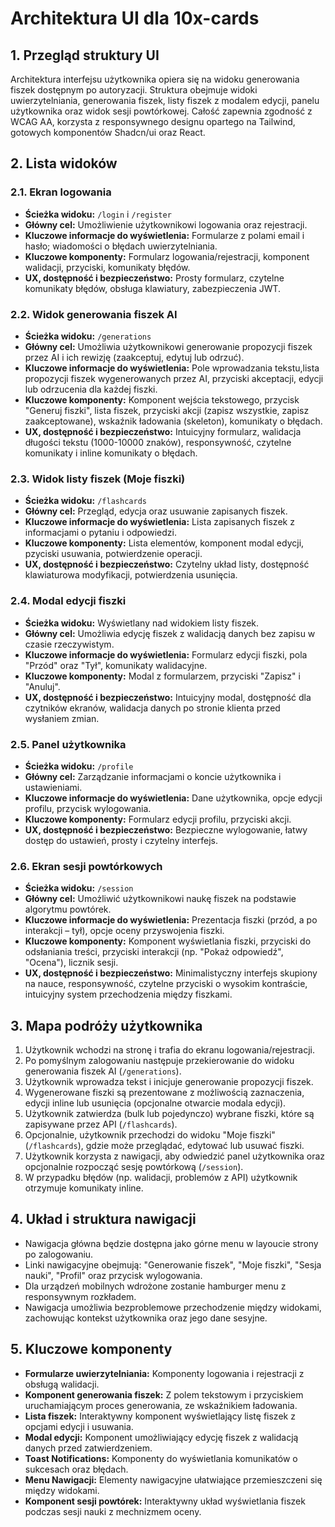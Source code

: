 # Architektura UI dla 10x-cards

## 1. Przegląd struktury UI

Architektura interfejsu użytkownika opiera się na widoku generowania fiszek dostępnym po autoryzacji. Struktura obejmuje widoki uwierzytelniania, generowania fiszek, listy fiszek z modalem edycji, panelu użytkownika oraz widok sesji powtórkowej. Całość zapewnia zgodność z WCAG AA, korzysta z responsywnego designu opartego na Tailwind, gotowych komponentów Shadcn/ui oraz React.

## 2. Lista widoków

### 2.1. Ekran logowania

- **Ścieżka widoku:** `/login` i `/register`
- **Główny cel:** Umożliwienie użytkownikowi logowania oraz rejestracji.
- **Kluczowe informacje do wyświetlenia:** Formularze z polami email i hasło; wiadomości o błędach uwierzytelniania.
- **Kluczowe komponenty:** Formularz logowania/rejestracji, komponent walidacji, przyciski, komunikaty błędów.
- **UX, dostępność i bezpieczeństwo:** Prosty formularz, czytelne komunikaty błędów, obsługa klawiatury, zabezpieczenia JWT.

### 2.2. Widok generowania fiszek AI

- **Ścieżka widoku:** `/generations`
- **Główny cel:** Umożliwia użytkownikowi generowanie propozycji fiszek przez AI i ich rewizję (zaakceptuj, edytuj lub odrzuć).
- **Kluczowe informacje do wyświetlenia:** Pole wprowadzania tekstu,lista propozycji fiszek wygenerowanych przez AI, przyciski akceptacji, edycji lub odrzucenia dla każdej fiszki.
- **Kluczowe komponenty:** Komponent wejścia tekstowego, przycisk "Generuj fiszki", lista fiszek, przyciski akcji (zapisz wszystkie, zapisz zaakceptowane), wskaźnik ładowania (skeleton), komunikaty o błędach.
- **UX, dostępność i bezpieczeństwo:** Intuicyjny formularz, walidacja długości tekstu (1000-10000 znaków), responsywność, czytelne komunikaty i inline komunikaty o błędach.

### 2.3. Widok listy fiszek (Moje fiszki)

- **Ścieżka widoku:** `/flashcards`
- **Główny cel:** Przegląd, edycja oraz usuwanie zapisanych fiszek.
- **Kluczowe informacje do wyświetlenia:** Lista zapisanych fiszek z informacjami o pytaniu i odpowiedzi.
- **Kluczowe komponenty:** Lista elementów, komponent modal edycji, pzyciski usuwania, potwierdzenie operacji.
- **UX, dostępność i bezpieczeństwo:** Czytelny układ listy, dostępność klawiaturowa modyfikacji, potwierdzenia usunięcia.

### 2.4. Modal edycji fiszki

- **Ścieżka widoku:** Wyświetlany nad widokiem listy fiszek.
- **Główny cel:** Umożliwia edycję fiszek z walidacją danych bez zapisu w czasie rzeczywistym.
- **Kluczowe informacje do wyświetlenia:** Formularz edycji fiszki, pola "Przód" oraz "Tył", komunikaty walidacyjne.
- **Kluczowe komponenty:** Modal z formularzem, przyciski "Zapisz" i "Anuluj".
- **UX, dostępność i bezpieczeństwo:** Intuicyjny modal, dostępność dla czytników ekranów, walidacja danych po stronie klienta przed wysłaniem zmian.

### 2.5. Panel użytkownika

- **Ścieżka widoku:** `/profile`
- **Główny cel:** Zarządzanie informacjami o koncie użytkownika i ustawieniami.
- **Kluczowe informacje do wyświetlenia:** Dane użytkownika, opcje edycji profilu, przycisk wylogowania.
- **Kluczowe komponenty:** Formularz edycji profilu, przyciski akcji.
- **UX, dostępność i bezpieczeństwo:** Bezpieczne wylogowanie, łatwy dostęp do ustawień, prosty i czytelny interfejs.

### 2.6. Ekran sesji powtórkowych

- **Ścieżka widoku:** `/session`
- **Główny cel:** Umożliwić użytkownikowi naukę fiszek na podstawie algorytmu powtórek.
- **Kluczowe informacje do wyświetlenia:** Prezentacja fiszki (przód, a po interakcji – tył), opcje oceny przyswojenia fiszki.
- **Kluczowe komponenty:** Komponent wyświetlania fiszki, przyciski do odsłaniania treści, przyciski interakcji (np. "Pokaż odpowiedź", "Ocena"), licznik sesji.
- **UX, dostępność i bezpieczeństwo:** Minimalistyczny interfejs skupiony na nauce, responsywność, czytelne przyciski o wysokim kontraście, intuicyjny system przechodzenia między fiszkami.

## 3. Mapa podróży użytkownika

1. Użytkownik wchodzi na stronę i trafia do ekranu logowania/rejestracji.
2. Po pomyślnym zalogowaniu następuje przekierowanie do widoku generowania fiszek AI (`/generations`).
3. Użytkownik wprowadza tekst i inicjuje generowanie propozycji fiszek.
4. Wygenerowane fiszki są prezentowane z możliwością zaznaczenia, edycji inline lub usunięcia (opcjonalne otwarcie modala edycji).
5. Użytkownik zatwierdza (bulk lub pojedynczo) wybrane fiszki, które są zapisywane przez API (`/flashcards`).
6. Opcjonalnie, użytkownik przechodzi do widoku "Moje fiszki" (`/flashcards`), gdzie może przeglądać, edytować lub usuwać fiszki.
7. Użytkownik korzysta z nawigacji, aby odwiedzić panel użytkownika oraz opcjonalnie rozpocząć sesję powtórkową (`/session`).
8. W przypadku błędów (np. walidacji, problemów z API) użytkownik otrzymuje komunikaty inline.

## 4. Układ i struktura nawigacji

- Nawigacja główna będzie dostępna jako górne menu w layoucie strony po zalogowaniu.
- Linki nawigacyjne obejmują: "Generowanie fiszek", "Moje fiszki", "Sesja nauki", "Profil" oraz przycisk wylogowania.
- Dla urządzeń mobilnych wdrożone zostanie hamburger menu z responsywnym rozkładem.
- Nawigacja umożliwia bezproblemowe przechodzenie między widokami, zachowując kontekst użytkownika oraz jego dane sesyjne.

## 5. Kluczowe komponenty

- **Formularze uwierzytelniania:** Komponenty logowania i rejestracji z obsługą walidacji.
- **Komponent generowania fiszek:** Z polem tekstowym i przyciskiem uruchamiającym proces generowania, ze wskaźnikiem ładowania.
- **Lista fiszek:** Interaktywny komponent wyświetlający listę fiszek z opcjami edycji i usuwania.
- **Modal edycji:** Komponent umożliwiający edycję fiszek z walidacją danych przed zatwierdzeniem.
- **Toast Notifications:** Komponenty do wyświetlania komunikatów o sukcesach oraz błędach.
- **Menu Nawigacji:** Elementy nawigacyjne ułatwiające przemieszczeni się między widokami.
- **Komponent sesji powtórek:** Interaktywny układ wyświetlania fiszek podczas sesji nauki z mechnizmem oceny.

